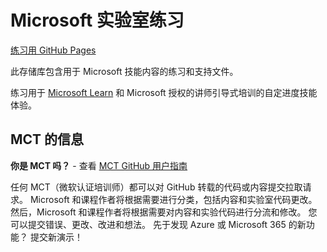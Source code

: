 # Microsoft 实验室练习
<!-- Change the title above as appropriate -->
[练习用 GitHub Pages](https://microsoftlearning.github.io/mslearn-azure-developer/)

此存储库包含用于 Microsoft 技能内容的练习和支持文件。

练习用于 [Microsoft Learn](https://learn.microsoft.com) 和 Microsoft 授权的讲师引导式培训的自定进度技能体验。
<!-- Update thr paragraph above with a link to a specific Learning Path or course as appropriate -->

## MCT 的信息
<!-- You can remove this section if the exercises will not be used to support Microsoft Official Curriculum ILT -->

**你是 MCT 吗？** - 查看 [MCT GitHub 用户指南](https://microsoftlearning.github.io/MCT-User-Guide/)

任何 MCT（微软认证培训师）都可以对 GitHub 转载的代码或内容提交拉取请求。 Microsoft 和课程作者将根据需要进行分类，包括内容和实验室代码更改。
然后，Microsoft 和课程作者将根据需要对内容和实验代码进行分流和修改。 您可以提交错误、更改、改进和想法。 先于发现 Azure 或 Microsoft 365 的新功能？ 提交新演示！

